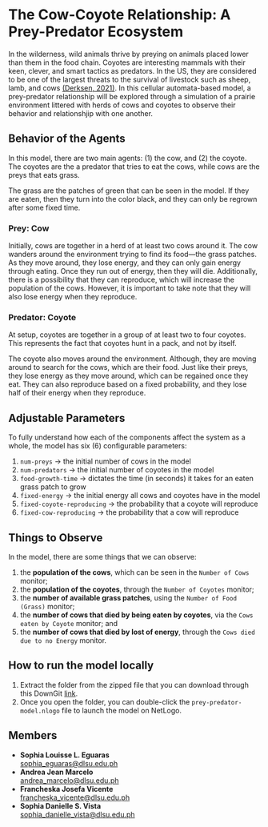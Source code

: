 # The Cow-Coyote Relationship: A Prey-Predator Ecosystem
In the wilderness, wild animals thrive by preying on animals placed lower than them in the food chain. Coyotes are interesting mammals with their keen, clever, and smart tactics as predators. In the US, they are considered to be one of the largest threats to the survival of livestock such as sheep, lamb, and cows [(Derksen, 2021)](https://www.agproud.com/articles/52864-influencing-livestock-losses-from-coyote-predation). In this cellular automata-based model, a prey-predator relationship will be explored through a simulation of a prairie environment littered with herds of cows and coyotes to observe their behavior and relationshjip with one another.

## Behavior of the Agents
In this model, there are two main agents: (1) the cow, and (2) the coyote. The coyotes are the a predator that tries to eat the cows, while cows are the preys that eats grass. 

The grass are the patches of green that can be seen in the model. If they are eaten, then they turn into the color black, and they can only be regrown after some fixed time.

### Prey: Cow
Initially, cows are together in a herd of at least two cows around it. The cow wanders around the environment trying to find its food—the grass patches. As they move around, they lose energy, and they can only gain energy through eating. Once they run out of energy, then they will die. Additionally, there is a possibility that they can reproduce, which will increase the population of the cows. However, it is important to take note that they will also lose energy when they reproduce.

### Predator: Coyote
At setup, coyotes are together in a group of at least two to four coyotes. This represents the fact that coyotes hunt in a pack, and not by itself.

The coyote also moves around the environment. Although, they are moving around to search for the cows, which are their food. Just like their preys, they lose energy as they move around, which can be regained once they eat. They can also reproduce based on a fixed probability, and they lose half of their energy when they reproduce. 

## Adjustable Parameters
To fully understand how each of the components affect the system as a whole, the model has six (6) configurable parameters:
1. `num-preys` → the initial number of cows in the model
2. `num-predators` → the initial number of coyotes in the model
3. `food-growth-time` → dictates the time (in seconds) it takes for an eaten grass patch to grow 
4. `fixed-energy` → the initial energy all cows and coyotes have in the model
5. `fixed-coyote-reproducing` → the probability that a coyote will reproduce
6. `fixed-cow-reproducing` → the probability that a cow will reproduce

## Things to Observe
In the model, there are some things that we can observe:
1. the **population of the cows**, which can be seen in the `Number of Cows` monitor;
2. the **population of the coyotes**, through the `Number of Coyotes` monitor;
3. the **number of available grass patches**, using the `Number of Food (Grass)` monitor;
4. the **number of cows that died by being eaten by coyotes**, via the `Cows eaten by Coyote` monitor; and
5. the **number of cows that died by lost of energy**, through the `Cows died due to no Energy` monitor.

## How to run the model locally
1. Extract the folder from the zipped file that you can download through this DownGit [link](https://minhaskamal.github.io/DownGit/#/home?url=https://github.com/francheska-vicente/prey-predator-model).
2. Once you open the folder, you can double-click the `prey-predator-model.nlogo` file to launch the model on NetLogo.

## Members
- **Sophia Louisse L. Eguaras** <br/>
sophia_eguaras@dlsu.edu.ph
- **Andrea Jean Marcelo**  <br/>
andrea_marcelo@dlsu.edu.ph
- **Francheska Josefa Vicente**  <br/>
francheska_vicente@dlsu.edu.ph
- **Sophia Danielle S. Vista** <br/>
sophia_danielle_vista@dlsu.edu.ph
